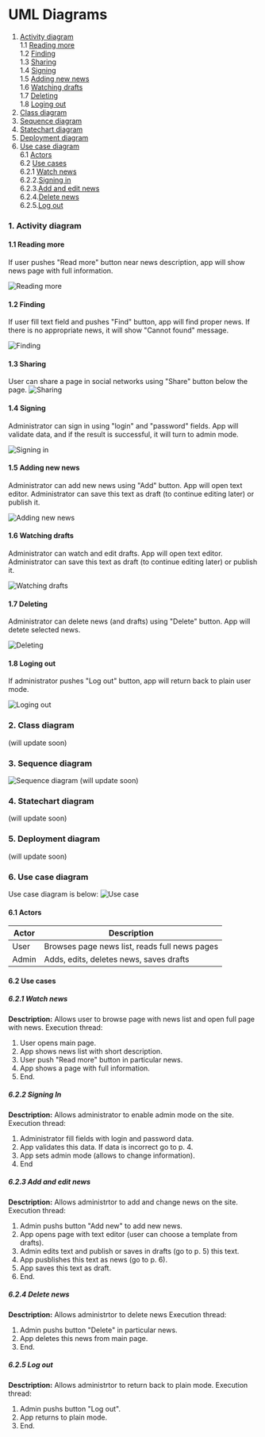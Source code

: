 # UML Diagrams
1. [Activity diagram](#1)<br>
1.1 [Reading more](#1.1)<br>
1.2 [Finding](#1.2)<br>
1.3 [Sharing](#1.3)<br>
1.4 [Signing](#1.4)<br>
1.5 [Adding new news](#1.5)<br>
1.6 [Watching drafts](#1.6)<br>
1.7 [Deleting](#1.7)<br>
1.8 [Loging out](#1.8)<br>
2. [Class diagram](#2)
3. [Sequence diagram](#3)
4. [Statechart diagram](#4)
5. [Deployment diagram](#5)
6. [Use case diagram](#6)<br>
6.1 [Actors](#6.1)<br>
6.2 [Use cases](#6.2)<br>
6.2.1 [Watch news](#6.2.1)<br>
6.2.2.[Signing in](#6.2.2)<br>
6.2.3.[Add and edit news](#6.2.3)<br>
6.2.4.[Delete news](#6.2.4)<br>
6.2.5.[Log out](#6.2.5)<br>
### 1. Activity diagram<a name="1"></a>
#### 1.1 Reading more<a name="1.1"></a>
If user pushes "Read more" button near news description, app will show news page with full information. 

![Reading more](https://raw.githubusercontent.com/peekhovsky/trtpo-news-portal-2018/master/docs/UMLDiagrams/Activity/ReadMore.JPG)
#### 1.2 Finding<a name="1.2"></a>
If user fill text field and pushes "Find" button, app will find proper news. If there is no appropriate news, it will show "Cannot found" message.

![Finding](https://github.com/peekhovsky/trtpo-news-portal-2018/blob/master/docs/UMLDiagrams/Activity/Finding.JPG)
#### 1.3 Sharing<a name="1.3"></a>
User can share a page in social networks using "Share" button below the page.
![Sharing](https://raw.githubusercontent.com/peekhovsky/trtpo-news-portal-2018/master/docs/UMLDiagrams/Activity/Sharing.JPG)
#### 1.4 Signing<a name="1.4"></a>
Administrator can sign in using "login" and "password" fields. App will validate data, and if the result is successful, it will turn to admin mode.

![Signing in](https://raw.githubusercontent.com/peekhovsky/trtpo-news-portal-2018/master/docs/UMLDiagrams/Activity/SingingIn.JPG)
#### 1.5 Adding new news<a name="1.5"></a>
Administrator can add new news using "Add" button. App will open text editor. Administrator can save this text as draft (to continue editing later) or publish it.

![Adding new news](https://raw.githubusercontent.com/peekhovsky/trtpo-news-portal-2018/master/docs/UMLDiagrams/Activity/AddNewNews.JPG)
#### 1.6 Watching drafts<a name="1.6"></a>
Administrator can watch and edit drafts. App will open text editor. Administrator can save this text as draft (to continue editing later) or publish it.

![Watching drafts](https://raw.githubusercontent.com/peekhovsky/trtpo-news-portal-2018/master/docs/UMLDiagrams/Activity/WatchDrafts.JPG)
#### 1.7 Deleting<a name="1.7"></a>
Administrator can delete news (and drafts) using "Delete" button. App will detete selected news.

![Deleting](https://raw.githubusercontent.com/peekhovsky/trtpo-news-portal-2018/master/docs/UMLDiagrams/Activity/Deleting.JPG)
#### 1.8 Loging out<a name="1.8"></a>
If administrator pushes "Log out" button, app will return back to plain user mode.

![Loging out](https://raw.githubusercontent.com/peekhovsky/trtpo-news-portal-2018/master/docs/UMLDiagrams/Activity/LogOut.JPG)
### 2. Class diagram<a name="2"></a>
(will update soon)

### 3. Sequence diagram<a name="3"></a>
![Sequence diagram](https://raw.githubusercontent.com/peekhovsky/trtpo-news-portal-2018/master/docs/UMLDiagrams/Sequence/Sequence.jpg)
(will update soon)
### 4. Statechart diagram<a name="4"></a>
(will update soon)

### 5. Deployment diagram<a name="5"></a>
(will update soon)

### 6. Use case diagram<a name="6"></a>
Use case diagram is below:
![Use case](https://raw.githubusercontent.com/peekhovsky/trtpo-news-portal-2018/master/docs/UMLDiagrams/UseCase/UseCase.jpg)
#### 6.1 Actors<a name="6.1"></a>
Actor | Description
--- | ---
User | Browses page news list, reads full news pages
Admin | Adds, edits, deletes news, saves drafts 

#### 6.2 Use cases<a name="6.2"></a>
##### 6.2.1 Watch news<a name="6.2.1"></a>
**Desctription:** Allows user to browse page with news list and open full page with news.
Execution thread:
1. User opens main page.
2. App shows news list with short description.
3. User push "Read more" button in particular news.
4. App shows a page with full information.
5. End.
##### 6.2.2 Signing In<a name="6.2.2"></a>
**Desctription:** Allows administrator to enable admin mode on the site.
Execution thread:
1. Administrator fill fields with login and password data. 
2. App validates this data. If data is incorrect go to p. 4.
3. App sets admin mode (allows to change information).
4. End
##### 6.2.3 Add and edit news<a name="6.2.3"></a>
**Desctription:** Allows administrtor to add and change news on the site.
Execution thread:
1. Admin pushs button "Add new" to add new news.
2. App opens page with text editor (user can choose a template from drafts).
3. Admin edits text and publish or saves in drafts (go to p. 5) this text.
4. App pusblishes this text as news (go to p. 6).
5. App saves this text as draft.
6. End.
##### 6.2.4 Delete news<a name="6.2.4"></a>
**Desctription:** Allows administrtor to delete news
Execution thread:
1. Admin pushs button "Delete" in particular news.
2. App deletes this news from main page.
6. End.
##### 6.2.5 Log out<a name="6.2.5"></a>
**Desctription:** Allows administrtor to return back to plain mode.
Execution thread:
1. Admin pushs button "Log out".
2. App returns to plain mode.
6. End.
